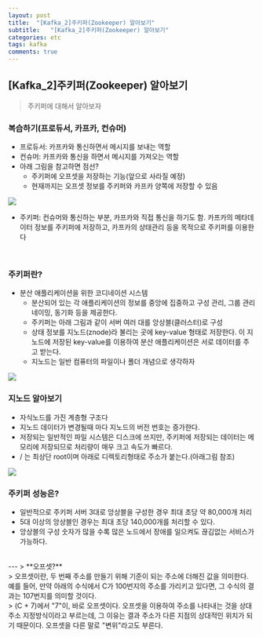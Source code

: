 ```yaml
---
layout: post
title:  "[Kafka_2]주키퍼(Zookeeper) 알아보기"
subtitle:   "[Kafka_2]주키퍼(Zookeeper) 알아보기"
categories: etc
tags: kafka
comments: true
---
```


## [Kafka_2]주키퍼(Zookeeper) 알아보기

> 주키퍼에 대해서 알아보자

### 복습하기(프로듀서, 카프카, 컨슈머)
- 프로듀서: 카프카와 통신하면서 메시지를 보내는 역할
- 컨슈머: 카프카와 통신을 하면서 메시지를 가져오는 역할
- 아래 그림을 참고하면 점선?
	- 주키퍼에 오프셋을 저장하는 기능(앞으로 사라질 예정)
	- 현재까지는 오프셋 정보를 주키퍼와 카프카 양쪽에 저장할 수 있음  
<img src="https://github.com/twowinsh87/twowinsh87.github.io/blob/master/assets/kafka_img/kafka2-1.png?raw=true">

- 주키퍼: 컨슈머와 통신하는 부분, 카프카와 직접 통신을 하기도 함. 카프카의 메타데이터 정보를 주키퍼에 저장하고, 카프카의 상태관리 등을 목적으로 주키퍼를 이용한다

<br>

### 주키퍼란?
- 분산 애플리케이션을 위한 코디네이션 시스템
	- 분산되어 있는 각 애플리케이션의 정보를 중앙에 집중하고 구성 관리, 그룹 관리 네이밍, 동기화 등을 제공한다.
	- 주키퍼는 아래 그림과 같이 서버 여러 대를 앙상블(클러스터)로 구성
	- 상태 정보를 지노드(znode)라 불리는 곳에 key-value 형태로 저장한다. 이 지노드에 저장된 key-value를 이용하여 분산 애플리케이션은 서로 데이터를 주고 받는다.
	- 지노드는 일반 컴퓨터의 파일이나 폴더 개념으로 생각하자

<img src="https://github.com/twowinsh87/twowinsh87.github.io/blob/master/assets/kafka_img/kafka2-2.png?raw=true">

<br>

### 지노드 알아보기
- 자식노드를 가진 계층형 구조다  
- 지노드 데이터가 변경될때 마다 지노드의 버전 번호는 증가한다.
- 저장되는 일반적인 파일 시스템은 디스크에 쓰지만, 주키퍼에 저장되는 데이터는 메모리에 저장되므로 처리량이 매우 크고 속도가 빠르다.  
- / 는 최상단 root이며 아래로 디렉토리형태로 주소가 붙는다.(아래그림 참조) 
<img src ="http://zookeeper.apache.org/doc/current/images/zknamespace.jpg">

<br>

### 주키퍼 성능은?
- 일반적으로 주키퍼 서버 3대로 앙상블을 구성한 경우 최대 초당 약 80,000개 처리
- 5대 이상의 앙상블인 경우는 최대 초당 140,000개를 처리할 수 있다.
- 앙상블의 구성 숫자가 많을 수록 많은 노드에서 장애를 일으켜도 끊김없는 서비스가 가능하다.

<br>
---
> **오프셋?** <br>
> 오프셋이란, 두 번째 주소를 만들기 위해 기준이 되는 주소에 더해진 값을 의미한다. 예를 들어, 만약 아래의 수식에서 C가 100번지의 주소를 가리키고 있다면, 그 수식의 결과는 107번지를 의미할 것이다. <br>
> (C + 7)에서 "7"이, 바로 오프셋이다. 오프셋을 이용하여 주소를 나타내는 것을 상대주소 지정방식이라고 부르는데, 그 이유는 결과 주소가 다른 지점의 상대적인 위치가 되기 때문이다. 오프셋을 다른 말로 "변위"라고도 부른다.
